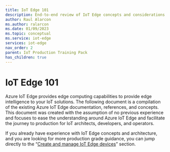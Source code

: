 ```yaml
---
title: IoT Edge 101
description: End-to-end review of IoT Edge concepts and considerations.
author: Raul Alarcon
ms.author: ralarcon
ms.date: 01/09/2023
ms.topic: conceptual
ms.service: iot-edge
services: iot-edge
nav_order: 2
parent: IoT Production Training Pack
has_children: true
---
```


# IoT Edge 101

Azure IoT Edge provides edge computing capabilities to provide edge
intelligence to your IoT solutions. The following document is a
compilation of the existing Azure IoT Edge documentation, references,
and concepts. This document was created with the assumption of no
previous experience and focuses to ease the understanding around Azure
IoT Edge and facilitate the journey to production for IoT architects,
developers, and operators.

If you already have experience with IoT Edge concepts and architecture,
and you are looking for more production grade guidance, you can jump
directly to the “[Create and manage IoT Edge devices](#_Create_and_manage)” section.